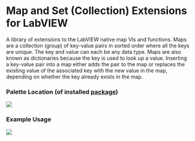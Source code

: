 # Map and Set (Collection) Extensions for LabVIEW

A library of extensions to the LabVIEW native map VIs and functions. Maps are a collection (group) of key-value pairs in sorted order where all the keys are unique. The key and value can each be any data type. Maps are also known as dictionaries because the key is used to look up a value. Inserting a key-value pair into a map either adds the pair to the map or replaces the existing value of the associated key with the new value in the map, depending on whether the key already exists in the map.

### Palette Location (of installed [package](https://github.com/JKISoftware/labview-collection-extensions/releases))

![](https://user-images.githubusercontent.com/381432/130182302-e1b58a68-6caa-4ed6-84e0-2134f85ce4c7.png)

### Example Usage

![](https://user-images.githubusercontent.com/381432/130183583-fc4ff914-4e25-40b8-87fa-be7e4cc0aa45.png)
